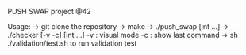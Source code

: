 PUSH SWAP project @42


Usage:
->	git clone the repository
->	make
->	./push_swap [int ...]
->	./checker [-v -c] [int ...]
		-v : visual mode
		-c : show last command
->	sh ./validation/test.sh to run validation test
